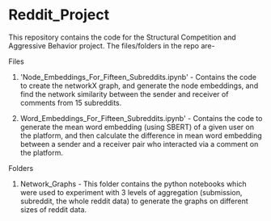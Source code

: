# Reddit_Project

This repository contains the code for the Structural Competition and Aggressive Behavior project. The files/folders in the repo are-

Files

1. 'Node_Embeddings_For_Fifteen_Subreddits.ipynb' - Contains the code to create the networkX graph, and generate the node embeddings, and find the network similarity between the sender and receiver of comments from 15 subreddits.

2. Word_Embeddings_For_Fifteen_Subreddits.ipynb' - Contains the code to generate the mean word embedding (using SBERT) of a given user on the platform, and then calculate the difference in mean word embedding between a sender and a receiver pair who interacted via a comment on the platform.



Folders

1. Network_Graphs - This folder contains the python notebooks which were used to experiment with 3 levels of aggregation (submission, subreddit, the whole reddit data) to generate the graphs on different sizes of reddit data.
